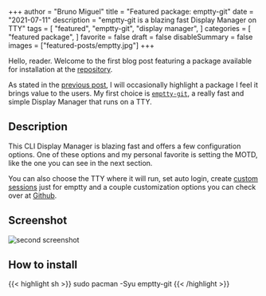 +++
author = "Bruno Miguel"
title = "Featured package: emptty-git"
date = "2021-07-11"
description = "emptty-git is a blazing fast Display Manager on TTY"
tags = [
    "featured",
    "emptty-git",
    "display manager",
]
categories = [
    "featured package",
]
favorite = false
draft = false
disableSummary = false
images = ["featured-posts/emptty.jpg"]
+++

Hello, reader. Welcome to the first blog post featuring a package available for installation at the [repository](https://userrepository.eu).

As stated in the [previous post](https://userrepository.eu/post/hello-world), I will occasionally highlight a package I feel it brings value to the users. My first choice is [`emptty-git`](https://github.com/tvrzna/emptty), a really fast and simple Display Manager that runs on a TTY.

## Description

This CLI Display Manager is blazing fast and offers a few configuration options. One of these options and my personal favorite is setting the MOTD, like the one you can see in the next section.

You can also choose the TTY where it will run, set auto login, create [custom sessions](https://github.com/tvrzna/emptty/blob/master/SAMPLES.md#custom-sessions) just for emptty and a couple customization options you can check over at [Github](https://github.com/tvrzna/emptty).

## Screenshot

![second screenshot](../../featured-posts/emptty.jpg)

## How to install

{{< highlight sh >}}
sudo pacman -Syu emptty-git
{{< /highlight >}}
